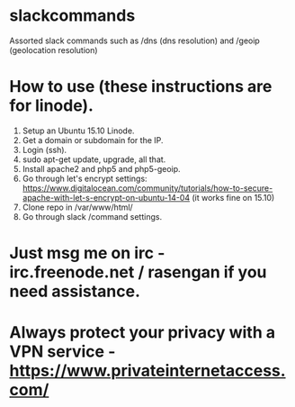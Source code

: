 # slackcommands
Assorted slack commands such as /dns (dns resolution) and /geoip (geolocation resolution)

# How to use (these instructions are for linode).
1. Setup an Ubuntu 15.10 Linode.
2. Get a domain or subdomain for the IP.
2. Login (ssh).
3. sudo apt-get update, upgrade, all that.
4. Install apache2 and php5 and php5-geoip.
5. Go through let's encrypt settings: https://www.digitalocean.com/community/tutorials/how-to-secure-apache-with-let-s-encrypt-on-ubuntu-14-04 (it works fine on 15.10)
6. Clone repo in /var/www/html/
7. Go through slack /command settings.

# Just msg me on irc - irc.freenode.net / rasengan if you need assistance.

# Always protect your privacy with a VPN service - https://www.privateinternetaccess.com/
